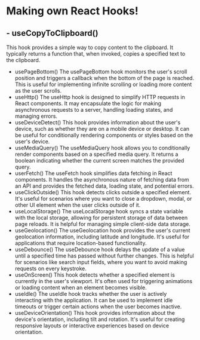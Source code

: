 # Making own React Hooks!
## - useCopyToClipboard()
  This hook provides a simple way to copy content to the clipboard. It typically returns a function that, when invoked, copies a specified text to the clipboard.
- usePageBottom()
  The usePageBottom hook monitors the user's scroll position and triggers a callback when the bottom of the page is reached. This is useful for implementing infinite scrolling or loading more content as the user scrolls.
- useHttp()
  The useHttp hook is designed to simplify HTTP requests in React components. It may encapsulate the logic for making asynchronous requests to a server, handling loading states, and managing errors.
- useDeviceDetect()
  This hook provides information about the user's device, such as whether they are on a mobile device or desktop. It can be useful for conditionally rendering components or styles based on the user's device.
- useMediaQuery()
  The useMediaQuery hook allows you to conditionally render components based on a specified media query. It returns a boolean indicating whether the current screen matches the provided query.
- userFetch()
  The useFetch hook simplifies data fetching in React components. It handles the asynchronous nature of fetching data from an API and provides the fetched data, loading state, and potential errors.
- useClickOutside()
  This hook detects clicks outside a specified element. It's useful for scenarios where you want to close a dropdown, modal, or other UI element when the user clicks outside of it.
- useLocalStorage()
  The useLocalStorage hook syncs a state variable with the local storage, allowing for persistent storage of data between page reloads. It is helpful for managing simple client-side data storage.
- useGeolocation()
  The useGeolocation hook provides the user's current geolocation information, including latitude and longitude. It's useful for applications that require location-based functionality.
- useDebounce()
  The useDebounce hook delays the update of a value until a specified time has passed without further changes. This is helpful for scenarios like search input fields, where you want to avoid making requests on every keystroke.
- useOnScreen()
  This hook detects whether a specified element is currently in the user's viewport. It's often used for triggering animations or loading content when an element becomes visible.
- useIdle()
  The useIdle hook tracks whether the user is actively interacting with the application. It can be used to implement idle timeouts or trigger certain actions when the user becomes inactive.
- useDeviceOrientation()
  This hook provides information about the device's orientation, including tilt and rotation. It's useful for creating responsive layouts or interactive experiences based on device orientation.

